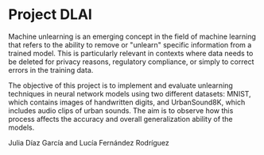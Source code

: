 # Project DLAI
Machine unlearning is an emerging concept in the field of machine learning that refers to the ability to remove or "unlearn" specific information from a trained model. This is particularly relevant in contexts where data needs to be deleted for privacy reasons, regulatory compliance, or simply to correct errors in the training data.

The objective of this project is to implement and evaluate unlearning techniques in neural network models using two different datasets: MNIST, which contains images of handwritten digits, and UrbanSound8K, which includes audio clips of urban sounds. The aim is to observe how this process affects the accuracy and overall generalization ability of the models.


Julia Díaz García and Lucía Fernández Rodríguez




